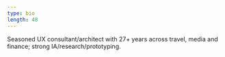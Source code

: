 ```yaml
---
type: bio
length: 48
---
```

Seasoned UX consultant/architect with 27+ years across travel, media and finance; strong IA/research/prototyping.
